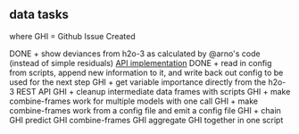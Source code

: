 ## data tasks
where GHI = Github Issue Created

DONE + show deviances from h2o-3 as calculated by @arno's code
  (instead of simple residuals)
  [API implementation](https://github.com/h2oai/h2o-3/blob/f610c394cef2942738abf7bba048e43d2335ef62/h2o-core/src/main/java/water/api/ModelMetricsHandler.java)
DONE + read in config from scripts, append new information to it, and write back out config to be used for the next step
GHI + get variable importance directly from the h2o-3 REST API
GHI + cleanup intermediate data frames with scripts
GHI + make combine-frames work for multiple models with one call
GHI + make combine-frames work from a config file and emit a config file
GHI + chain 
GHI   predict
GHI   combine-frames
GHI   aggregate
GHI   together in one script